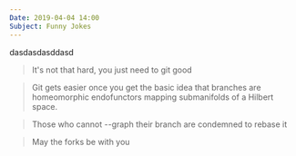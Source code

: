 ```yaml
---
Date: 2019-04-04 14:00
Subject: Funny Jokes
---
```

dasdasdasddasd
> It's not that hard, you just need to git good

> Git gets easier once you get the basic idea that branches are homeomorphic endofunctors mapping submanifolds of a Hilbert space.

> Those who cannot --graph their branch are condemned to rebase it

> May the forks be with you
